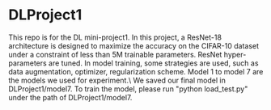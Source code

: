# DLProject1
This repo is for the DL mini-project1.
In this project, a ResNet-18 architecture is designed to maximize the accuracy on the CIFAR-10 dataset under a constraint of less than 5M trainable parameters. ResNet hyper-parameters are tuned. In model training, some strategies are used, such as data augmentation, optimizer, regularization scheme.
Model 1 to model 7 are the models we used for experiment.\\
We saved our final model in DLProject1/model7. To train the model, please run "python load_test.py" under the path of DLProject1/model7.
